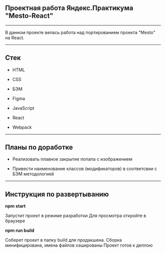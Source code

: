 ## Проектная работа Яндекс.Практикума "Mesto-React"

---------

В данном проекте велась работа над портированием проекта "Mesto" на React.

---------

## Стек

* HTML

* CSS

* БЭМ

* Figma

* JavaScript

* React

* Webpack

--------

## Планы по доработке

* Реализовать плавное закрытие попапа с изображением

* Привести наименование классов (модификаторов) в соответсвии с БЭМ методологией

--------
## Инструкция по развертыванию

**npm start**

Запустит проект в режиме разработки
Для просмотра откройте в браузере

**npm run build**

Соберет проект в папку build для продакшена.
Сборка минифицирована, имена файлов хэшированы
Проект готов к деплою

